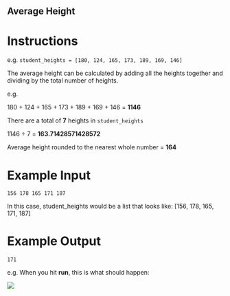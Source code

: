## Average Height

# Instructions

e.g. `student_heights = [180, 124, 165, 173, 189, 169, 146]`

The average height can be calculated by adding all the heights together and dividing by the total number of heights.

e.g.

180 + 124 + 165 + 173 + 189 + 169 + 146 = **1146**

There are a total of **7** heights in `student_heights`

1146 ÷ 7 = **163.71428571428572**

Average height rounded to the nearest whole number = **164**


# Example Input

```
156 178 165 171 187
```

In this case, student_heights would be a list that looks like: [156, 178, 165, 171, 187]

# Example Output

```
171
```

e.g. When you hit **run**, this is what should happen:


![](https://cdn.fs.teachablecdn.com/Nzb8hUVsQJ6STAGnvDCP)
